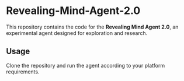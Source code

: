 # Revealing-Mind-Agent-2.0

This repository contains the code for the **Revealing Mind Agent 2.0**, an experimental agent designed for exploration and research.

## Usage

Clone the repository and run the agent according to your platform requirements.


